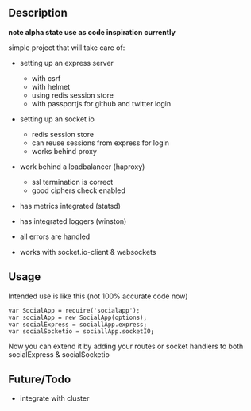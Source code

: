 ## Description
__note alpha state  use as code inspiration currently__

simple project that will take care of:

- setting up an express server
  - with csrf
  - with helmet
  - using redis session store
  - with passportjs for github and twitter login

- setting up an socket io
  - redis session store
  - can reuse sessions from express for login
  - works behind proxy

- work behind a loadbalancer (haproxy)
  - ssl termination is correct
  - good ciphers check enabled

- has metrics integrated (statsd)
- has integrated loggers (winston)

- all errors are handled
- works with socket.io-client & websockets

## Usage

Intended use is like this (not 100% accurate code now)

    var SocialApp = require('socialapp');
    var socialApp = new SocialApp(options);
    var socialExpress = sociallApp.express;
    var socialSocketio = sociallApp.socketIO;

Now you can extend it by adding your routes or socket handlers to both socialExpress & socialSocketio

## Future/Todo

- integrate with cluster
